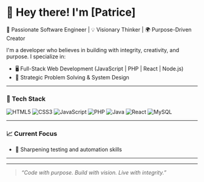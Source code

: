 # 👋 Hey there! I'm [Patrice]

🚀 Passionate Software Engineer | 💡 Visionary Thinker | 🌍 Purpose-Driven Creator

I'm a developer who believes in building with integrity, creativity, and purpose. I specialize in:
- 🖥️ Full-Stack Web Development (JavaScript | PHP | React | Node.js)
- 🧠 Strategic Problem Solving & System Design

---

### 🔧 Tech Stack
![HTML5](https://img.shields.io/badge/HTML5-E34F26?style=flat&logo=html5&logoColor=white)
![CSS3](https://img.shields.io/badge/CSS3-1572B6?style=flat&logo=css3&logoColor=white)
![JavaScript](https://img.shields.io/badge/JavaScript-F7DF1E?style=flat&logo=javascript&logoColor=black)
![PHP](https://img.shields.io/badge/PHP-777BB4?style=flat&logo=php&logoColor=white)
![Java](https://img.shields.io/badge/Java-ED8B00?style=flat&logo=java&logoColor=white)
![React](https://img.shields.io/badge/React-20232A?style=flat&logo=react&logoColor=61DAFB)
![MySQL](https://img.shields.io/badge/MySQL-4479A1?style=flat&logo=mysql&logoColor=white)

---

### 📈 Current Focus
- 🧪 Sharpening testing and automation skills

---

---

> _“Code with purpose. Build with vision. Live with integrity.”_
